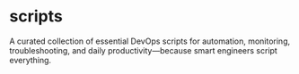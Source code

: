 # scripts
A curated collection of essential DevOps scripts for automation, monitoring, troubleshooting, and daily productivity—because smart engineers script everything.

